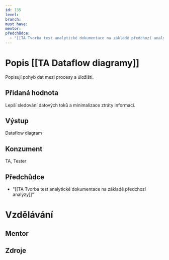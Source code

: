 ```yaml
---
id: 135
level: 
branch: 
must have: 
mentor: 
předchůdce: 
  - "[[TA Tvorba test analytické dokumentace na základě předchozí analýzy]]"
---
```



# Popis [[TA Dataflow diagramy]]
Popisují pohyb dat mezi procesy a úložišti.

## Přidaná hodnota
Lepší sledování datových toků a minimalizace ztráty informací.

## Výstup
Dataflow diagram

## Konzument
TA, Tester

## Předchůdce

  - "[[TA Tvorba test analytické dokumentace na základě předchozí analýzy]]"

# Vzdělávání


## Mentor


## Zdroje